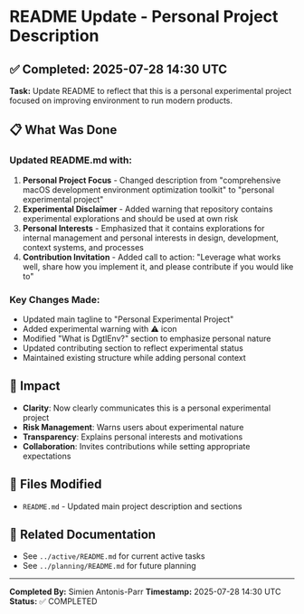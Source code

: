 # README Update - Personal Project Description

## ✅ Completed: 2025-07-28 14:30 UTC

**Task:** Update README to reflect that this is a personal experimental project focused on improving environment to run modern products.

## 📋 What Was Done

### Updated README.md with:
1. **Personal Project Focus** - Changed description from "comprehensive macOS development environment optimization toolkit" to "personal experimental project"
2. **Experimental Disclaimer** - Added warning that repository contains experimental explorations and should be used at own risk
3. **Personal Interests** - Emphasized that it contains explorations for internal management and personal interests in design, development, context systems, and processes
4. **Contribution Invitation** - Added call to action: "Leverage what works well, share how you implement it, and please contribute if you would like to"

### Key Changes Made:
- Updated main tagline to "Personal Experimental Project"
- Added experimental warning with ⚠️ icon
- Modified "What is DgtlEnv?" section to emphasize personal nature
- Updated contributing section to reflect experimental status
- Maintained existing structure while adding personal context

## 🎯 Impact

- **Clarity**: Now clearly communicates this is a personal experimental project
- **Risk Management**: Warns users about experimental nature
- **Transparency**: Explains personal interests and motivations
- **Collaboration**: Invites contributions while setting appropriate expectations

## 📁 Files Modified

- `README.md` - Updated main project description and sections

## 🔗 Related Documentation

- See `../active/README.md` for current active tasks
- See `../planning/README.md` for future planning

---

**Completed By:** Simien Antonis-Parr
**Timestamp:** 2025-07-28 14:30 UTC
**Status:** ✅ COMPLETED
